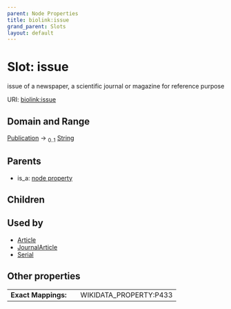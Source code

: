 ```yaml
---
parent: Node Properties
title: biolink:issue
grand_parent: Slots
layout: default
---
```


# Slot: issue


issue of a newspaper, a scientific journal or magazine for reference purpose

URI: [biolink:issue](https://w3id.org/biolink/vocab/issue)

## Domain and Range

[Publication](Publication.md) ->  <sub>0..1</sub> [String](types/String.md)

## Parents

 *  is_a: [node property](node_property.md)

## Children


## Used by

 * [Article](Article.md)
 * [JournalArticle](JournalArticle.md)
 * [Serial](Serial.md)

## Other properties

|  |  |  |
| --- | --- | --- |
| **Exact Mappings:** | | WIKIDATA_PROPERTY:P433 |

